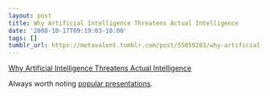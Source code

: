 ```yaml
---
layout: post
title: Why Artificial Intelligence Threatens Actual Intelligence
date: '2008-10-17T09:19:03-10:00'
tags: []
tumblr_url: https://metavalent.tumblr.com/post/55059283/why-artificial-intelligence-threatens-actual
---
```

[Why Artificial Intelligence Threatens Actual Intelligence](http://metavalent.com/?p=943)  

Always worth noting [popular presentations](http://www.popsci.com/abby-seiff/article/2008-09/video-why-artificial-intelligence-threatens-actual-intelligence).

<object width="425" height="344"><param name="movie" value="http://www.youtube.com/v/CNdAIPoh8a4&amp;color1=0xb1b1b1&amp;color2=0xcfcfcf&amp;fs=1">
<param name="allowFullScreen" value="true">
<embed src="http://www.youtube.com/v/CNdAIPoh8a4&amp;color1=0xb1b1b1&amp;color2=0xcfcfcf&amp;fs=1" type="application/x-shockwave-flash" allowfullscreen="true" width="425" height="344"></embed></object>
